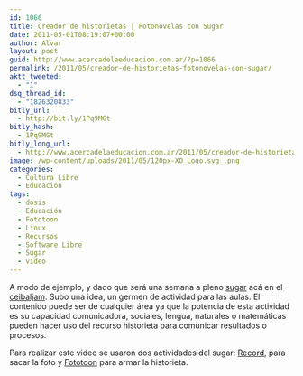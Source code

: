 ```yaml
---
id: 1066
title: Creador de historietas | Fotonovelas con Sugar
date: 2011-05-01T08:19:07+00:00
author: Alvar
layout: post
guid: http://www.acercadelaeducacion.com.ar/?p=1066
permalink: /2011/05/creador-de-historietas-fotonovelas-con-sugar/
aktt_tweeted:
  - "1"
dsq_thread_id:
  - "1826320833"
bitly_url:
  - http://bit.ly/1Pq9MGt
bitly_hash:
  - 1Pq9MGt
bitly_long_url:
  - http://www.acercadelaeducacion.com.ar/2011/05/creador-de-historietas-fotonovelas-con-sugar/
image: /wp-content/uploads/2011/05/120px-XO_Logo.svg_.png
categories:
  - Cultura Libre
  - Educación
tags:
  - dosis
  - Educación
  - Fototoon
  - Linux
  - Recursos
  - Software Libre
  - Sugar
  - video
---
```

A modo de ejemplo, y dado que será una semana a pleno <a title="Sugar | ¿Qué es? | ¿Cómo Instalarlo?" href="http://www.acercadelaeducacion.com.ar/2011/04/30/sugar-%c2%bfque-es-%c2%bfcomo-instalarlo/" target="_blank">sugar</a> acá en el <a title="EduJam 2011 | Evento sobre sugar en Uruguay. Allá Vamos" href="http://www.acercadelaeducacion.com.ar/2011/04/30/edujam-2011-evento-sobre-sugar-en-uruguay-alla-vamos/" target="_blank">ceibaljam</a>. Subo una idea, un germen de actividad para las aulas. El contenido puede ser de cualquier área ya que la potencia de esta actividad es su capacidad comunicadora, sociales, lengua, naturales o matemáticas pueden hacer uso del recurso historieta para comunicar resultados o procesos.

Para realizar este video se usaron dos actividades del sugar: <a title="Actividad para sacar fotos, videos o grabar audio" href="http://activities.sugarlabs.org/es-ES/sugar/addon/4081" target="_blank">Record</a>, para sacar la foto y <a title="Actividad FotoToon" href="http://activities.sugarlabs.org/es-ES/sugar/addon/4253" target="_blank">Fototoon</a> para armar la historieta.

&nbsp;
<object width="425" height="344"><param name="movie" value="http://www.youtube.com/v/VZ9zo7wgTlQ?hl=es&fs=1"></param><param name="allowFullScreen" value="true"></param><param name="allowscriptaccess" value="always"></param><embed src="http://www.youtube.com/v/VZ9zo7wgTlQ?hl=es&fs=1" type="application/x-shockwave-flash" allowscriptaccess="always" allowfullscreen="true" width="425" height="344"></embed></object>